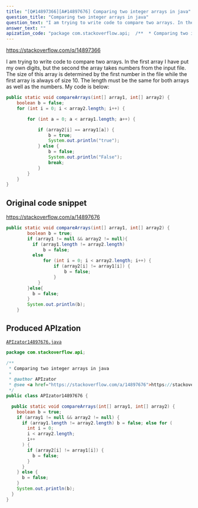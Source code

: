 ```yaml
---
title: "[Q#14897366][A#14897676] Comparing two integer arrays in java"
question_title: "Comparing two integer arrays in java"
question_text: "I am trying to write code to compare two arrays. In the first array I have put my own digits, but the second the array takes numbers from the input file. The size of this array is determined by the first number in the file while the first array is always of size 10. The length must be the same for both arrays as well as the numbers. My code is below:"
answer_text: ""
apization_code: "package com.stackoverflow.api;  /**  * Comparing two integer arrays in java  *  * @author APIzator  * @see <a href=\"https://stackoverflow.com/a/14897676\">https://stackoverflow.com/a/14897676</a>  */ public class APIzator14897676 {    public static void compareArrays(int[] array1, int[] array2) {     boolean b = true;     if (array1 != null && array2 != null) {       if (array1.length != array2.length) b = false; else for (         int i = 0;         i < array2.length;         i++       ) {         if (array2[i] != array1[i]) {           b = false;         }       }     } else {       b = false;     }     System.out.println(b);   } }"
---
```


https://stackoverflow.com/q/14897366

I am trying to write code to compare two arrays. In the first array I have put my own digits, but the second the array takes numbers from the input file. The size of this array is determined by the first number in the file while the first array is always of size 10. The length must be the same for both arrays as well as the numbers. My code is below:


```java
public static void compareArrays(int[] array1, int[] array2) {
    boolean b = false;
    for (int i = 0; i < array2.length; i++) {

        for (int a = 0; a < array1.length; a++) {

            if (array2[i] == array1[a]) {
                b = true;
                System.out.println("true");
            } else {
                b = false;
                System.out.println("False");
                break;
            }
        }
    }       
}
```


## Original code snippet

https://stackoverflow.com/a/14897676



```java
public static void compareArrays(int[] array1, int[] array2) {
        boolean b = true;
        if (array1 != null && array2 != null){
          if (array1.length != array2.length)
              b = false;
          else
              for (int i = 0; i < array2.length; i++) {
                  if (array2[i] != array1[i]) {
                      b = false;    
                  }                 
            }
        }else{
          b = false;
        }
        System.out.println(b);
    }
```

## Produced APIzation

[`APIzator14897676.java`](https://github.com/pasqualesalza/apization-temp-data/raw/master/apizations/java/APIzator14897676.java)

```java
package com.stackoverflow.api;

/**
 * Comparing two integer arrays in java
 *
 * @author APIzator
 * @see <a href="https://stackoverflow.com/a/14897676">https://stackoverflow.com/a/14897676</a>
 */
public class APIzator14897676 {

  public static void compareArrays(int[] array1, int[] array2) {
    boolean b = true;
    if (array1 != null && array2 != null) {
      if (array1.length != array2.length) b = false; else for (
        int i = 0;
        i < array2.length;
        i++
      ) {
        if (array2[i] != array1[i]) {
          b = false;
        }
      }
    } else {
      b = false;
    }
    System.out.println(b);
  }
}

```